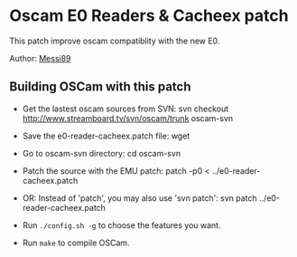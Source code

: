 # Oscam E0 Readers & Cacheex patch

This patch improve oscam compatiblity with the new E0.

Author: [Messi89](https://github.com/messi89)

## Building OSCam with this patch

- Get the lastest oscam sources from SVN:
    svn checkout http://www.streamboard.tv/svn/oscam/trunk oscam-svn

- Save the e0-reader-cacheex.patch file:
    wget 

- Go to oscam-svn directory:
    cd oscam-svn

- Patch the source with the EMU patch:
    patch -p0 < ../e0-reader-cacheex.patch
    
- OR: Instead of 'patch', you may also use 'svn patch':
    svn patch ../e0-reader-cacheex.patch
  
- Run `./config.sh -g` to choose the features you want.

- Run `make` to compile OSCam.

